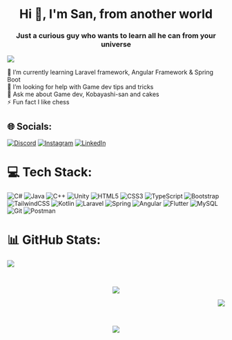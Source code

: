 <h1 align="center">Hi 🖖, I'm San, from another world</h1>
<h3 align="center">Just a curious guy who wants to learn all he can from your universe</h3>

![](https://github-profile-trophy.vercel.app/?username=drake-san&theme=dracula&no-frame=true&no-bg=false&margin-w=4)

🌱 I’m currently learning  Laravel framework, Angular Framework & Spring Boot<br>🤝 I’m looking for help with Game dev tips and tricks<br>💬 Ask me about Game dev, Kobayashi-san and cakes<br>⚡ Fun fact I like chess

## 🌐 Socials:
[![Discord](https://img.shields.io/badge/Discord-%237289DA.svg?logo=discord&logoColor=white)](https://discord.com/users/644930404582817792) [![Instagram](https://img.shields.io/badge/Instagram-%23E4405F.svg?logo=Instagram&logoColor=white)](https://instagram.com/drakesan3) [![LinkedIn](https://img.shields.io/badge/LinkedIn-%230077B5.svg?logo=linkedin&logoColor=white)](https://linkedin.com/in/frederic-arthur-gouetiii) 

# 💻 Tech Stack:
![C#](https://img.shields.io/badge/c%23-%23239120.svg?style=for-the-badge&logo=csharp&logoColor=white) ![Java](https://img.shields.io/badge/java-%23ED8B00.svg?style=for-the-badge&logo=openjdk&logoColor=white) ![C++](https://img.shields.io/badge/c++-%2300599C.svg?style=for-the-badge&logo=c%2B%2B&logoColor=white) ![Unity](https://img.shields.io/badge/unity-%2302569B.svg?style=for-the-badge&logo=unity&logoColor=black) ![HTML5](https://img.shields.io/badge/html5-%23E34F26.svg?style=for-the-badge&logo=html5&logoColor=white) ![CSS3](https://img.shields.io/badge/css3-%231572B6.svg?style=for-the-badge&logo=css3&logoColor=white) ![TypeScript](https://img.shields.io/badge/typescript-%23007ACC.svg?style=for-the-badge&logo=typescript&logoColor=white) ![Bootstrap](https://img.shields.io/badge/bootstrap-%238511FA.svg?style=for-the-badge&logo=bootstrap&logoColor=white) ![TailwindCSS](https://img.shields.io/badge/tailwindcss-%2338B2AC.svg?style=for-the-badge&logo=tailwind-css&logoColor=white) ![Kotlin](https://img.shields.io/badge/kotlin-%237F52FF.svg?style=for-the-badge&logo=kotlin&logoColor=white)  ![Laravel](https://img.shields.io/badge/laravel-%23FF2D20.svg?style=for-the-badge&logo=laravel&logoColor=white) ![Spring](https://img.shields.io/badge/spring-%236DB33F.svg?style=for-the-badge&logo=spring&logoColor=white) ![Angular](https://img.shields.io/badge/angular-%23DD0031.svg?style=for-the-badge&logo=angular&logoColor=white)  ![Flutter](https://img.shields.io/badge/Flutter-%2302569B.svg?style=for-the-badge&logo=Flutter&logoColor=white)  ![MySQL](https://img.shields.io/badge/mysql-4479A1.svg?style=for-the-badge&logo=mysql&logoColor=white) ![Git](https://img.shields.io/badge/git-%23F05033.svg?style=for-the-badge&logo=git&logoColor=white) ![Postman](https://img.shields.io/badge/Postman-FF6C37?style=for-the-badge&logo=postman&logoColor=white)

# 📊 GitHub Stats:
<p><img src="https://github-readme-stats.vercel.app/api/top-langs/?username=drake-san&theme=dracula&hide_border=false&include_all_commits=false&count_private=true&layout=compact"></p><br/>
<p align="center"><img src="https://github-readme-stats.vercel.app/api?username=drake-san&theme=dracula&hide_border=false&include_all_commits=false&count_private=true"></p>
<p align="right"><img src="https://github-readme-streak-stats.herokuapp.com/?user=drake-san&theme=dracula&hide_border=false"></p><br/>

<p align="center"><img src="https://quotes-github-readme.vercel.app/api?type=horizontal&theme=radical"/></p>

<!-- Proudly created with GPRM ( https://gprm.itsvg.in ) -->

